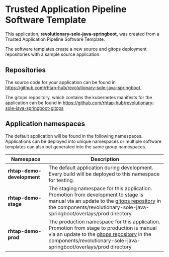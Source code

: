 # Trusted Application Pipeline Software Template

This application, **revolutionary-sole-java-springboot**, was created from a Trusted Application Pipeline Software Template.

The software templates create a new source and gitops deployment repositories with a sample source application. 

## Repositories

The source code for your application can be found in [https://github.com/rhtap-hub/revolutionary-sole-java-springboot ](https://github.com/rhtap-hub/revolutionary-sole-java-springboot ).
 
The gitops repository, which contains the kubernetes manifests for the application can be found in 
[https://github.com/rhtap-hub/revolutionary-sole-java-springboot-gitops ](https://github.com/rhtap-hub/revolutionary-sole-java-springboot-gitops ) 

## Application namespaces 

The default application will be found in the following namespaces. Applications can be deployed into unique namespaces or multiple software templates can also bet generated into the same group namespaces.  

|  Namespace   |  Description   |  
| -------- | -------- |   
| **rhtap-demo-development** | The default application during development. Every build will be deployed to this namespace for testing. | 
| **rhtap-demo-stage** | The staging namespace for this application. Promotion from development to stage is manual via an update to the [gitops repository](https://github.com/rhtap-hub/revolutionary-sole-java-springboot-gitops ) in the components/revolutionary-sole-java-springboot/overlays/prod directory |  
| **rhtap-demo-prod** | The production namespace for this application. Promotion from stage to production is manual via an update to the [gitops repository](https://github.com/rhtap-hub/revolutionary-sole-java-springboot-gitops ) in the components/revolutionary-sole-java-springboot/overlays/prod directory | 